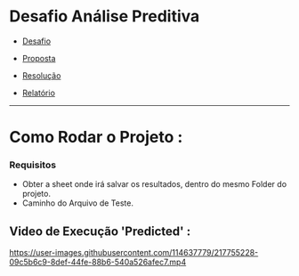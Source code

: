 #                                                   Desafio Análise Preditiva
 
-  [Desafio](https://github.com/PedroAtemRibeiro/AnalisePreditiva/blob/main/md/Desafio.md)

-  [Proposta](https://github.com/PedroAtemRibeiro/AnalisePreditiva/blob/main/md/Proposta.md) 

-  [Resolução](https://github.com/PedroAtemRibeiro/AnalisePreditiva/blob/main/md/Resolucao.md) 

-  [Relatório](https://github.com/PedroAtemRibeiro/AnalisePreditiva/blob/main/Relatorio.pdf)


----------------------------------------------------------------------------------------------------------------------------------------------------------------------

# Como Rodar o Projeto : 

### Requisitos
 - Obter a sheet onde irá salvar os resultados, dentro do mesmo Folder do projeto. 
 - Caminho do Arquivo de Teste. 
 
## Video de Execução 'Predicted' : 



https://user-images.githubusercontent.com/114637779/217755228-09c5b6c9-8def-44fe-88b6-540a526afec7.mp4






